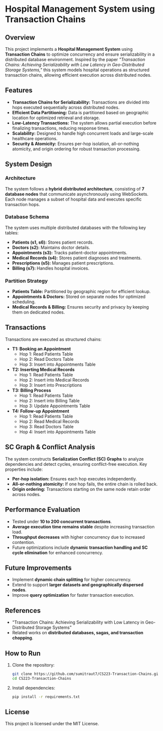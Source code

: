 # Hospital Management System using Transaction Chains

## Overview
This project implements a **Hospital Management System** using **Transaction Chains** to optimize concurrency and ensure serializability in a distributed database environment. Inspired by the paper *"Transaction Chains: Achieving Serializability with Low Latency in Geo-Distributed Storage Systems,"* this system models hospital operations as structured transaction chains, allowing efficient execution across distributed nodes.

## Features
- **Transaction Chains for Serializability:** Transactions are divided into hops executed sequentially across distributed nodes.
- **Efficient Data Partitioning:** Data is partitioned based on geographic location for optimized retrieval and storage.
- **Low-Latency Transactions:** The system allows partial execution before finalizing transactions, reducing response times.
- **Scalability:** Designed to handle high concurrent loads and large-scale healthcare operations.
- **Security & Atomicity:** Ensures per-hop isolation, all-or-nothing atomicity, and origin ordering for robust transaction processing.

## System Design
### **Architecture**
The system follows a **hybrid distributed architecture**, consisting of **7 database nodes** that communicate asynchronously using WebSockets. Each node manages a subset of hospital data and executes specific transaction hops.

### **Database Schema**
The system uses multiple distributed databases with the following key tables:
- **Patients (s1, s6):** Stores patient records.
- **Doctors (s2):** Maintains doctor details.
- **Appointments (s3):** Tracks patient-doctor appointments.
- **Medical Records (s4):** Stores patient diagnoses and treatments.
- **Prescriptions (s5):** Manages patient prescriptions.
- **Billing (s7):** Handles hospital invoices.

### **Partition Strategy**
- **Patients Table:** Partitioned by geographic region for efficient lookup.
- **Appointments & Doctors:** Stored on separate nodes for optimized scheduling.
- **Medical Records & Billing:** Ensures security and privacy by keeping them on dedicated nodes.

## Transactions
Transactions are executed as structured chains:
- **T1: Booking an Appointment**
  - Hop 1: Read Patients Table
  - Hop 2: Read Doctors Table
  - Hop 3: Insert into Appointments Table
- **T2: Inserting Medical Records**
  - Hop 1: Read Patients Table
  - Hop 2: Insert into Medical Records
  - Hop 3: Insert into Prescriptions
- **T3: Billing Process**
  - Hop 1: Read Patients Table
  - Hop 2: Insert into Billing Table
  - Hop 3: Update Appointments Table
- **T4: Follow-up Appointment**
  - Hop 1: Read Patients Table
  - Hop 2: Read Medical Records
  - Hop 3: Read Doctors Table
  - Hop 4: Insert into Appointments Table

## SC Graph & Conflict Analysis
The system constructs **Serialization Conflict (SC) Graphs** to analyze dependencies and detect cycles, ensuring conflict-free execution. Key properties include:
- **Per-hop isolation:** Ensures each hop executes independently.
- **All-or-nothing atomicity:** If one hop fails, the entire chain is rolled back.
- **Origin ordering:** Transactions starting on the same node retain order across nodes.

## Performance Evaluation
- Tested under **10 to 200 concurrent transactions**.
- **Average execution time remains stable** despite increasing transaction load.
- **Throughput decreases** with higher concurrency due to increased contention.
- Future optimizations include **dynamic transaction handling and SC cycle elimination** for enhanced concurrency.

## Future Improvements
- Implement **dynamic chain splitting** for higher concurrency.
- Extend to support **larger datasets and geographically dispersed nodes**.
- Improve **query optimization** for faster transaction execution.


## References
- "Transaction Chains: Achieving Serializability with Low Latency in Geo-Distributed Storage Systems"
- Related works on **distributed databases, sagas, and transaction chopping**.

## How to Run
1. Clone the repository:
   ```bash
   git clone https://github.com/sumitraut7/CS223-Transaction-Chains.git
   cd CS223-Transaction-Chains
   ```
2. Install dependencies:
   ```bash
   pip install -r requirements.txt
   ```

## License
This project is licensed under the MIT License.

